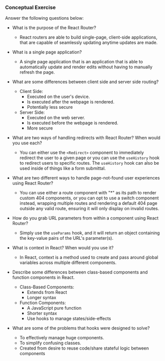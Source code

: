 ### Conceptual Exercise

Answer the following questions below:

- What is the purpose of the React Router?
  - React routers are able to build single-page, client-side applications, that are capable of seamlessly updating anytime updates are made.


- What is a single page application?
  - A single page application that is an application that is able to automatically update and render edits without having to manually refresh the page.


- What are some differences between client side and server side routing?
  - Client Side:
    - Executed on the user's device.
    - Is executed after the webpage is rendered.
    - Potentially less secure
  - Server Side:
    - Executed on the web server.
    - Is executed before the webpage is rendered.
    - More secure


- What are two ways of handling redirects with React Router? When would you use each?
  - You can either use the ```<Redirect>``` component to immediately redirect the user to a given page or you can use the ```useHistory``` hook to redirect users to specific routes. The ```useHistory``` hook can also be used inside of things like a form submittal.


- What are two different ways to handle page-not-found user experiences using React Router? 
  - You can use either a route component with "*" as its path to render custom 404 components, or you can opt to use a switch component instead, wrapping multiple routes and rendering a default 404 page outside any valid route, ensuring it will only display on invalid routes.


- How do you grab URL parameters from within a component using React Router?
  - Simply use the ```useParams``` hook, and it will return an object containing the key-value pairs of the URL's parameter(s).


- What is context in React? When would you use it?
  - In React, context is a method used to create and pass around global variables across multiple different components.


- Describe some differences between class-based components and function components in React.
  - Class-Based Components: 
    - Extends from React
    - Longer syntax
  - Function Components:
    - A JavaScript pure function
    - Shorter syntax
    - Use hooks to manage states/side-effects


- What are some of the problems that hooks were designed to solve?
  - To effectively manage huge components.
  - To simplify confusing classes.
  - Created from desire to reuse code/share stateful logic between components
